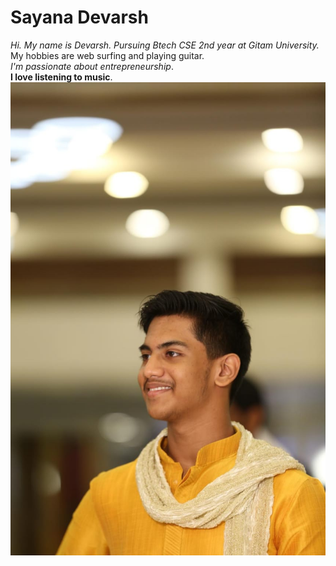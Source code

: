 # Sayana Devarsh  
*Hi. My name is Devarsh. Pursuing Btech CSE 2nd year at Gitam University.*  
My  hobbies are web surfing and playing guitar.   
*I'm passionate about entrepreneurship*.  
**I love listening to music**.  
![My pic](dsayana.jpg)  





